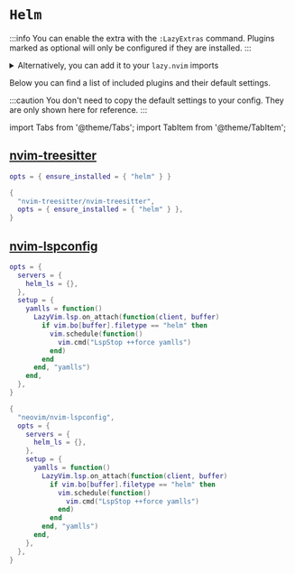 # `Helm`

<!-- plugins:start -->

:::info
You can enable the extra with the `:LazyExtras` command.
Plugins marked as optional will only be configured if they are installed.
:::

<details>
<summary>Alternatively, you can add it to your <code>lazy.nvim</code> imports</summary>

```lua title="lua/config/lazy.lua" {4}
require("lazy").setup({
  spec = {
    { "LazyVim/LazyVim", import = "lazyvim.plugins" },
    { import = "lazyvim.plugins.extras.lang.helm" },
    { import = "plugins" },
  },
})
```

</details>

Below you can find a list of included plugins and their default settings.

:::caution
You don't need to copy the default settings to your config.
They are only shown here for reference.
:::

import Tabs from '@theme/Tabs';
import TabItem from '@theme/TabItem';

## [nvim-treesitter](https://github.com/nvim-treesitter/nvim-treesitter)

<Tabs>

<TabItem value="opts" label="Options">

```lua
opts = { ensure_installed = { "helm" } }
```

</TabItem>


<TabItem value="code" label="Full Spec">

```lua
{
  "nvim-treesitter/nvim-treesitter",
  opts = { ensure_installed = { "helm" } },
}
```

</TabItem>

</Tabs>

## [nvim-lspconfig](https://github.com/neovim/nvim-lspconfig)

<Tabs>

<TabItem value="opts" label="Options">

```lua
opts = {
  servers = {
    helm_ls = {},
  },
  setup = {
    yamlls = function()
      LazyVim.lsp.on_attach(function(client, buffer)
        if vim.bo[buffer].filetype == "helm" then
          vim.schedule(function()
            vim.cmd("LspStop ++force yamlls")
          end)
        end
      end, "yamlls")
    end,
  },
}
```

</TabItem>


<TabItem value="code" label="Full Spec">

```lua
{
  "neovim/nvim-lspconfig",
  opts = {
    servers = {
      helm_ls = {},
    },
    setup = {
      yamlls = function()
        LazyVim.lsp.on_attach(function(client, buffer)
          if vim.bo[buffer].filetype == "helm" then
            vim.schedule(function()
              vim.cmd("LspStop ++force yamlls")
            end)
          end
        end, "yamlls")
      end,
    },
  },
}
```

</TabItem>

</Tabs>

<!-- plugins:end -->
